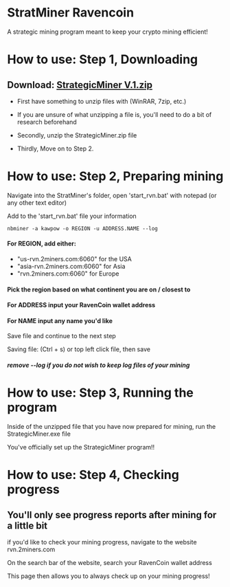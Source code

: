 # StratMiner Ravencoin
A strategic mining program meant to keep your crypto mining efficient!


# How to use: Step 1, Downloading

## Download: [StrategicMiner V.1.zip](https://github.com/Najjad/StratMiner/files/8873216/StrategicMiner.V.1.zip)


* First have something to unzip files with (WinRAR, 7zip, etc.)
* If you are unsure of what unzipping a file is, you'll need to do a bit of research beforehand

* Secondly, unzip the StrategicMiner.zip file

* Thirdly, Move on to Step 2.


# How to use: Step 2, Preparing mining

Navigate into the StratMiner's folder, open 'start_rvn.bat' with notepad (or any other text editor)

Add to the 'start_rvn.bat' file your information

```
nbminer -a kawpow -o REGION -u ADDRESS.NAME --log 
```
#### For REGION, add either:

* "us-rvn.2miners.com:6060" for the USA 
* "asia-rvn.2miners.com:6060" for Asia
* "rvn.2miners.com:6060" for Europe


#### Pick the region based on what continent you are on / closest to

#### For ADDRESS input your RavenCoin wallet address

####  For NAME input any name you'd like

Save file and continue to the next step 

Saving file: (Ctrl + s) or top left click file, then save

##### remove --log if you do not wish to keep log files of your mining

# How to use: Step 3, Running the program

Inside of the unzipped file that you have now prepared for mining, run the StrategicMiner.exe file

You've officially set up the StrategicMiner program!!

# How to use: Step 4, Checking progress
## You'll only see progress reports after mining for a little bit 

if you'd like to check your mining progress, navigate to the website rvn.2miners.com

On the search bar of the website, search your RavenCoin wallet address

This page then allows you to always check up on your mining progress!



